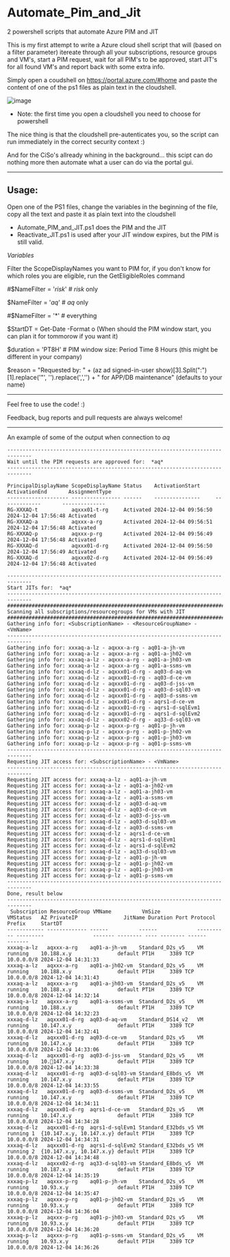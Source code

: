 # Automate_Pim_and_Jit
2 powershell scripts that automate Azure PIM and JIT

This is my first attempt to write a Azure cloud shell script that will (based on a filter parameter) itereate through all your subscriptions, resource groups and VM's, start a PIM request, wait for all PIM's to be approved, start JIT's for all found VM's and report back with some extra info.

Simply open a coudshell on https://portal.azure.com/#home and paste the content of one of the ps1 files as plain text in the cloudshell. 

![image](https://github.com/user-attachments/assets/8bef3e8c-b52a-4969-a860-03cbdbb6607c)
* Note: the first time you open a cloudshell you need to choose for powershell

The nice thing is that the cloudshell pre-autenticates you, so the script can run immediately in the correct security context :)

And for the CiSo's allready whining in the background... this scipt can do nothing more then automate what a user can do via the portal gui.

------------------------------------------------------------------------------

Usage:
------------------------------------------------------------------------------

Open one of the PS1 files, change the variables in the beginning of the file, copy all the text and paste it as plain text into the cloudshell

* Automate_PIM_and_JIT.ps1 does the PIM and the JIT
* Reactivate_JIT.ps1 is used after your JIT window expires, but the PIM is still valid.

*Variables*

Filter the ScopeDisplayNames you want to PIM for, if you don't know for which roles you are eligible, run the GetEligibleRoles command 

#$NameFilter = '*risk*' # *risk* only

$NameFilter = '*aq*'  # *aq* only

#$NameFilter = '*'  # everything

$StartDT = Get-Date -Format o (When should the PIM window start, you can plan it for tommorow if you want it)

$duration = 'PT8H' # PIM window size: Period Time 8 Hours (this might be different in your company)

$reason = "Requested by: " + (az ad signed-in-user show)[3].Split(":")[1].replace('"', '').replace(',','') + " for APP/DB maintenance"  (defaults to your name)


------------------------------------------------------------------------------

Feel free to use the code! :)

Feedback, bug reports and pull requests are always welcome!

------------------------------------------------------------------------------

An example of some of the output when connection to *aq* 

``` 
------------------------------------------------------------------------------
Wait until the PIM requests are approved for:  *aq*
------------------------------------------------------------------------------
 
PrincipalDisplayName ScopeDisplayName Status    ActivationStart     ActivationEnd       AssignmentType
-------------------- ---------------- ------    ---------------     -------------       --------------
RG-XXXAQ-t           aqxxx01-t-rg     Activated 2024-12-04 09:56:50 2024-12-04 17:56:48 Activated
RG-XXXAQ-a           aqxxx-a-rg       Activated 2024-12-04 09:56:51 2024-12-04 17:56:48 Activated
RG-XXXAQ-p           aqxxx-p-rg       Activated 2024-12-04 09:56:49 2024-12-04 17:56:48 Activated
RG-XXXAQ-d           aqxxx01-d-rg     Activated 2024-12-04 09:56:50 2024-12-04 17:56:49 Activated
RG-XXXAQ-d           aqxxx02-d-rg     Activated 2024-12-04 09:56:49 2024-12-04 17:56:48 Activated
 
------------------------------------------------------------------------------
Start JITs for:  *aq*
------------------------------------------------------------------------------
##############################################################################
Scanning all subscriptions/resourcegroups for VMs with JIT
##############################################################################
Gathering info for: <SubscriptionName> - <ResourceGroupName> - <VmName>
------------------------------------------------------------------------------
Gathering info for: xxxaq-a-lz - aqxxx-a-rg - aq01-a-jh-vm
Gathering info for: xxxaq-a-lz - aqxxx-a-rg - aq01-a-jh02-vm
Gathering info for: xxxaq-a-lz - aqxxx-a-rg - aq01-a-jh03-vm
Gathering info for: xxxaq-a-lz - aqxxx-a-rg - aq01-a-ssms-vm
Gathering info for: xxxaq-d-lz - aqxxx01-d-rg - aq03-d-aq-vm
Gathering info for: xxxaq-d-lz - aqxxx01-d-rg - aq03-d-ce-vm
Gathering info for: xxxaq-d-lz - aqxxx01-d-rg - aq03-d-jss-vm
Gathering info for: xxxaq-d-lz - aqxxx01-d-rg - aq03-d-sql03-vm
Gathering info for: xxxaq-d-lz - aqxxx01-d-rg - aq03-d-ssms-vm
Gathering info for: xxxaq-d-lz - aqxxx01-d-rg - aqrs1-d-ce-vm
Gathering info for: xxxaq-d-lz - aqxxx01-d-rg - aqrs1-d-sqlEvm1
Gathering info for: xxxaq-d-lz - aqxxx01-d-rg - aqrs1-d-sqlEvm2
Gathering info for: xxxaq-d-lz - aqxxx02-d-rg - aq33-d-sql03-vm
Gathering info for: xxxaq-p-lz - aqxxx-p-rg - aq01-p-jh-vm
Gathering info for: xxxaq-p-lz - aqxxx-p-rg - aq01-p-jh02-vm
Gathering info for: xxxaq-p-lz - aqxxx-p-rg - aq01-p-jh03-vm
Gathering info for: xxxaq-p-lz - aqxxx-p-rg - aq01-p-ssms-vm
------------------------------------------------------------------------------
Requesting JIT access for: <SubscriptionName> - <VmName>
------------------------------------------------------------------------------
Requesting JIT access for: xxxaq-a-lz - aq01-a-jh-vm
Requesting JIT access for: xxxaq-a-lz - aq01-a-jh02-vm
Requesting JIT access for: xxxaq-a-lz - aq01-a-jh03-vm
Requesting JIT access for: xxxaq-a-lz - aq01-a-ssms-vm
Requesting JIT access for: xxxaq-d-lz - aq03-d-aq-vm
Requesting JIT access for: xxxaq-d-lz - aq03-d-ce-vm
Requesting JIT access for: xxxaq-d-lz - aq03-d-jss-vm
Requesting JIT access for: xxxaq-d-lz - aq03-d-sql03-vm
Requesting JIT access for: xxxaq-d-lz - aq03-d-ssms-vm
Requesting JIT access for: xxxaq-d-lz - aqrs1-d-ce-vm
Requesting JIT access for: xxxaq-d-lz - aqrs1-d-sqlEvm1
Requesting JIT access for: xxxaq-d-lz - aqrs1-d-sqlEvm2
Requesting JIT access for: xxxaq-d-lz - aq33-d-sql03-vm
Requesting JIT access for: xxxaq-p-lz - aq01-p-jh-vm
Requesting JIT access for: xxxaq-p-lz - aq01-p-jh02-vm
Requesting JIT access for: xxxaq-p-lz - aq01-p-jh03-vm
Requesting JIT access for: xxxaq-p-lz - aq01-p-ssms-vm
------------------------------------------------------------------------------
Done, result below
------------------------------------------------------------------------------
 Subscription ResourceGroup VMName          VmSize             VMStatus   AZ PrivateIP               JitName Duration Port Protocol Prefix     StartDT
------------ ------------- ------          ------             --------   -- ---------                ------- -------- ---- -------- ------     -------
xxxaq-a-lz   aqxxx-a-rg    aq01-a-jh-vm    Standard_D2s_v5    VM running    10.188.x.y               default PT1H     3389 TCP      10.0.0.0/8 2024-12-04 14:31:33
xxxaq-a-lz   aqxxx-a-rg    aq01-a-jh02-vm  Standard_D2s_v5    VM running    10.188.x.y               default PT1H     3389 TCP      10.0.0.0/8 2024-12-04 14:31:43
xxxaq-a-lz   aqxxx-a-rg    aq01-a-jh03-vm  Standard_D2s_v5    VM running    10.188.x.y               default PT1H     3389 TCP      10.0.0.0/8 2024-12-04 14:32:14
xxxaq-a-lz   aqxxx-a-rg    aq01-a-ssms-vm  Standard_D2s_v5    VM running    10.188.x.y               default PT1H     3389 TCP      10.0.0.0/8 2024-12-04 14:32:23
xxxaq-d-lz   aqxxx01-d-rg  aq03-d-aq-vm    Standard_DS14_v2   VM running    10.147.x.y               default PT1H     3389 TCP      10.0.0.0/8 2024-12-04 14:32:41
xxxaq-d-lz   aqxxx01-d-rg  aq03-d-ce-vm    Standard_D2s_v5    VM running    10.147.x.y               default PT1H     3389 TCP      10.0.0.0/8 2024-12-04 14:33:06
xxxaq-d-lz   aqxxx01-d-rg  aq03-d-jss-vm   Standard_D2s_v5    VM running    10.147.x.y              default PT1H     3389 TCP      10.0.0.0/8 2024-12-04 14:33:38
xxxaq-d-lz   aqxxx01-d-rg  aq03-d-sql03-vm Standard_E8bds_v5  VM running    10.147.x.y               default PT1H     3389 TCP      10.0.0.0/8 2024-12-04 14:33:55
xxxaq-d-lz   aqxxx01-d-rg  aq03-d-ssms-vm  Standard_D2s_v5    VM running    10.147.x.y               default PT1H     3389 TCP      10.0.0.0/8 2024-12-04 14:34:11
xxxaq-d-lz   aqxxx01-d-rg  aqrs1-d-ce-vm   Standard_D2s_v5    VM running    10.147.x.y               default PT1H     3389 TCP      10.0.0.0/8 2024-12-04 14:34:28
xxxaq-d-lz   aqxxx01-d-rg  aqrs1-d-sqlEvm1 Standard_E32bds_v5 VM running 1  {10.147.x.y, 10.147.x.y} default PT1H     3389 TCP      10.0.0.0/8 2024-12-04 14:34:31
xxxaq-d-lz   aqxxx01-d-rg  aqrs1-d-sqlEvm2 Standard_E32bds_v5 VM running 2  {10.147.x.y, 10.147.x.y} default PT1H     3389 TCP      10.0.0.0/8 2024-12-04 14:34:48
xxxaq-d-lz   aqxxx02-d-rg  aq33-d-sql03-vm Standard_E8bds_v5  VM running    10.187.x.y               default PT1H     3389 TCP      10.0.0.0/8 2024-12-04 14:35:19
xxxaq-p-lz   aqxxx-p-rg    aq01-p-jh-vm    Standard_D2s_v5    VM running    10.93.x.y                default PT1H     3389 TCP      10.0.0.0/8 2024-12-04 14:35:47
xxxaq-p-lz   aqxxx-p-rg    aq01-p-jh02-vm  Standard_D2s_v5    VM running    10.93.x.y                default PT1H     3389 TCP      10.0.0.0/8 2024-12-04 14:36:04
xxxaq-p-lz   aqxxx-p-rg    aq01-p-jh03-vm  Standard_D2s_v5    VM running    10.93.x.y                default PT1H     3389 TCP      10.0.0.0/8 2024-12-04 14:36:20
xxxaq-p-lz   aqxxx-p-rg    aq01-p-ssms-vm  Standard_D2s_v5    VM running    10.93.x.y                default PT1H     3389 TCP      10.0.0.0/8 2024-12-04 14:36:26

```
